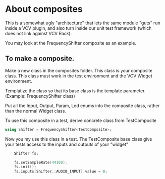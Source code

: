 # About composites
This is a somewhat ugly "architecture" that lets the same module "guts" run inside a VCV plugin, and also turn inside our unit test framework (which does not link against VCV Rack).

You may look at the FrequencyShifter composite as an example.

## To make a composite.
Make a new class in the composites folder. This class is your composite class. This class must work in the test environment and the VCV Widget environment.

Templatize the class so that its base class is the template parameter. (Example: FrequencyShifter class)

Put all the Input, Output, Param, Led enums into the composite class, rather than the normal Widget class.

To use this composite in a test, derive concrete class from TestComposite
```c++
using Shifter = FrequencyShifter<TestComposite>;
```
Now you my use this class in a test. The TestComposite base class give your tests access to the inputs and outputs of your "widget"
```c++
    Shifter fs;

    fs.setSampleRate(44100);
    fs.init();
    fs.inputs[Shifter::AUDIO_INPUT].value = 0;
```


